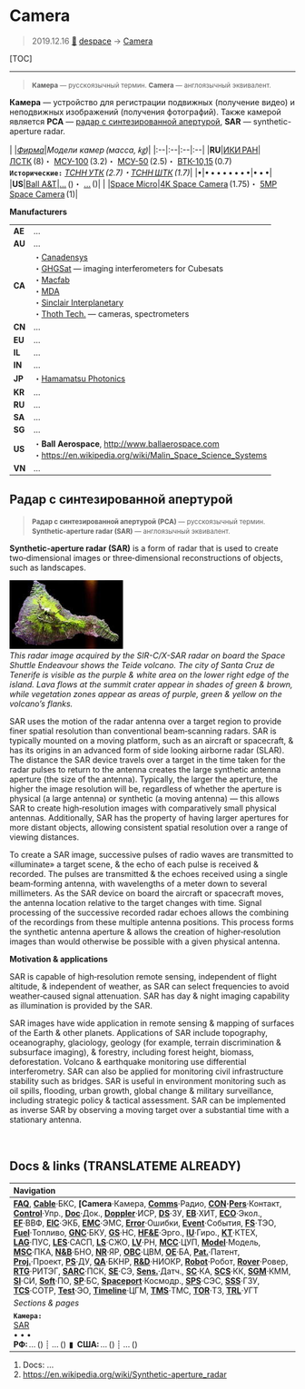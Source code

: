 # Camera
> 2019.12.16 [🚀](../index/index.md) [despace](index.md) → [Camera](cam.md)

[TOC]

---

> <small>**Камера** — русскоязычный термин. **Camera** — англоязычный эквивалент.</small>

**Камера** — устройство для регистрации подвижных (получение видео) и неподвижных изображений (получения фотографий). Также камерой является **РСА** — [радар с синтезированной апертурой](cam.md), **SAR** — synthetic-aperture radar.

| |*[Фирма](contact.md)*|*Модели камер (масса, ㎏)*|
|:--|:--|:--|:--|
|**RU**|[ИКИ РАН](contact/iki_ras.md)|[ЛСТК](cam_lst.md) (8)・ [МСУ-100](cam_lst.md) (3.2)・ [МСУ-50](cam_lst.md) (2.5)・ [ВТК-10,15](cam_lst.md) (0.7)<br> **`Исторические:`** *[ТСНН УТК](cam_lst.md) (2.7)・[ТСНН ШТК](cam_lst.md) (1.7)*|
|•|• • • • • • • •|• • •|
|**US**|[Ball A&T](contact/ball_at.md)|[…](.md) ()・ […](.md) ()|
| |[Space Micro](space_micro.md)|[4K Space Camera](cam_lst.md) (1.75)・ [5MP Space Camera](cam_lst.md) (1)|

**Manufacturers**

| | |
|:--|:--|
|**AE**|…|
|**AU**|…|
|**CA**|・[Canadensys](contact/canadensys.md)<br> ・[GHGSat](contact/ghgsat.md) — imaging interferometers for Cubesats<br> ・[Macfab](contact/macfab.md)<br> ・[MDA](contact/mda.md)<br> ・[Sinclair Interplanetary](contact/sinclair_ip.md)<br> ・[Thoth Tech.](contact/thoth_tech.md) — cameras, spectrometers|
|**CN**|…|
|**EU**|…|
|**IL**|…|
|**IN**|…|
|**JP**|・[Hamamatsu Photonics](contact/hamamatsu_phot.md)|
|**KR**|…|
|**RU**|…|
|**SA**|…|
|**SG**|…|
|**US**|・**Ball Aerospace**, <http://www.ballaerospace.com><br> ・<https://en.wikipedia.org/wiki/Malin_Space_Science_Systems>|
|**VN**|…|


## Радар с синтезированной апертурой
> <small>**Радар с синтезированной апертурой (РСА)** — русскоязычный термин. **Synthetic-aperture radar (SAR)** — англоязычный эквивалент.</small>

**Synthetic-aperture radar (SAR)** is a form of radar that is used to create two‑dimensional images or three‑dimensional reconstructions of objects, such as landscapes.

[![](f/cam/sar_pic01_thumb.jpg)](f/cam/sar_pic01.jpg)  
*This radar image acquired by the SIR-C/X-SAR radar on board the Space Shuttle Endeavour shows the Teide volcano. The city of Santa Cruz de Tenerife is visible as the purple & white area on the lower right edge of the island. Lava flows at the summit crater appear in shades of green & brown, while vegetation zones appear as areas of purple, green & yellow on the volcano’s flanks.*

SAR uses the motion of the radar antenna over a target region to provide finer spatial resolution than conventional beam‑scanning radars. SAR is typically mounted on a moving platform, such as an aircraft or spacecraft, & has its origins in an advanced form of side looking airborne radar (SLAR). The distance the SAR device travels over a target in the time taken for the radar pulses to return to the antenna creates the large synthetic antenna aperture (the size of the antenna). Typically, the larger the aperture, the higher the image resolution will be, regardless of whether the aperture is physical (a large antenna) or synthetic (a moving antenna) — this allows SAR to create high‑resolution images with comparatively small physical antennas. Additionally, SAR has the property of having larger apertures for more distant objects, allowing consistent spatial resolution over a range of viewing distances.

To create a SAR image, successive pulses of radio waves are transmitted to «illuminate» a target scene, & the echo of each pulse is received & recorded. The pulses are transmitted & the echoes received using a single beam‑forming antenna, with wavelengths of a meter down to several millimeters. As the SAR device on board the aircraft or spacecraft moves, the antenna location relative to the target changes with time. Signal processing of the successive recorded radar echoes allows the combining of the recordings from these multiple antenna positions. This process forms the synthetic antenna aperture & allows the creation of higher‑resolution images than would otherwise be possible with a given physical antenna.

**Motivation & applications**

SAR is capable of high‑resolution remote sensing, independent of flight altitude, & independent of weather, as SAR can select frequencies to avoid weather‑caused signal attenuation. SAR has day & night imaging capability as illumination is provided by the SAR.

SAR images have wide application in remote sensing & mapping of surfaces of the Earth & other planets. Applications of SAR include topography, oceanography, glaciology, geology (for example, terrain discrimination & subsurface imaging), & forestry, including forest height, biomass, deforestation. Volcano & earthquake monitoring use differential interferometry. SAR can also be applied for monitoring civil infrastructure stability such as bridges. SAR is useful in environment monitoring such as oil spills, flooding, urban growth, global change & military surveillance, including strategic policy & tactical assessment. SAR can be implemented as inverse SAR by observing a moving target over a substantial time with a stationary antenna.



<p style="page-break-after:always"> </p>

## Docs & links (TRANSLATEME ALREADY)
|Navigation|
|:--|
|**[FAQ](faq.md)**, **[Cable](cable.md)**·БКС, **[Camera**·Камера, **[Comms](comms.md)**·Радио, **[CON](contact.md)·[Pers](person.md)**·Контакт, **[Control](control.md)**·Упр., **[Doc](doc.md)**·Док., **[Doppler](doppler.md)**·ИСР, **[DS](ds.md)**·ЗУ, **[EB](eb.md)**·ХИТ, **[ECO](ecology.md)**·Экол., **[EF](ef.md)**·ВВФ, **[ElC](elc.md)**·ЭКБ, **[EMC](emc.md)**·ЭМС, **[Error](error.md)**·Ошибки, **[Event](event.md)**·События, **[FS](fs.md)**·ТЭО, **[Fuel](fuel.md)**·Топливо, **[GNC](gnc.md)**·БКУ, **[GS](scs.md)**·НС, **[HF&E](hfe.md)**·Эрго., **[IU](iu.md)**·Гиро., **[KT](kt.md)**·КТЕХ, **[LAG](lag.md)**·ПУC, **[LES](les.md)**·САСП, **[LS](ls.md)**·СЖО, **[LV](lv.md)**·РН, **[MCC](scs.md)**·ЦУП, **[Model](model.md)**·Модель, **[MSC](sc.md)**·ПКА, **[N&B](nnb.md)**·БНО, **[NR](nr.md)**·ЯР, **[OBC](obc.md)**·ЦВМ, **[OE](sc.md)**·БА, **[Pat.](patent.md)**·Патент, **[Proj.](project.md)**·Проект, **[PS](ps.md)**·ДУ, **[QA](qm.md)**·БКНР, **[R&D](rnd.md)**·НИОКР, **[Robot](robot.md)**·Робот, **[Rover](robot.md)**·Ровер, **[RTG](rtg.md)**·РИТЭГ, **[SARC](sarc.md)**·ПСК, **[SE](se.md)**·СЭ, **[Sens.](sensor.md)**·Датч., **[SC](sc.md)**·КА, **[SCS](scs.md)**·КК, **[SGM](sc.md)**·КММ, **[SI](si.md)**·СИ, **[Soft](soft.md)**·ПО, **[SP](sp.md)**·БС, **[Spaceport](spaceport.md)**·Космодр., **[SPS](sps.md)**·СЭС, **[SSS](sss.md)**·ГЗУ, **[TCS](tcs.md)**·СОТР, **[Test](test.md)**·ЭО, **[Timeline](timeline.md)**·ЦГМ, **[TMS](tms.md)**·ТМС, **[TOR](tor.md)**·ТЗ, **[TRL](trl.md)**·УГТ|
|*Sections & pages*|
|**`Камера:`**<br> [SAR](cam.md) <br>• • •<br> **РФ:** … () ┊ … ()  ▮  **США:** … () ┊ … ()|

   1. Docs: …
   1. <https://en.wikipedia.org/wiki/Synthetic-aperture_radar>
